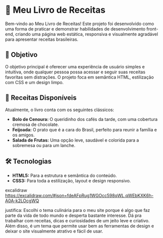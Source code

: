# 📖 Meu Livro de Receitas

Bem-vindo ao Meu Livro de Receitas! Este projeto foi desenvolvido como uma forma de praticar e demonstrar habilidades de desenvolvimento front-end, criando uma página web estática, responsiva e visualmente agradável para apresentar receitas brasileiras.

## 🎯 Objetivo

O objetivo principal é oferecer uma experiência de usuário simples e intuitiva, onde qualquer pessoa possa acessar e seguir suas receitas favoritas sem distrações. O projeto foca em semântica HTML, estilização com CSS e um design limpo.

## 🍲 Receitas Disponíveis

Atualmente, o livro conta com os seguintes clássicos:

*   **Bolo de Cenoura:** O queridinho dos cafés da tarde, com uma cobertura cremosa de chocolate.
*   **Feijoada:** O prato que é a cara do Brasil, perfeito para reunir a família e os amigos.
*   **Salada de Frutas:** Uma opção leve, saudável e colorida para a sobremesa ou para um lanche.

## 🛠️ Tecnologias

*   **HTML5:** Para a estrutura e semântica do conteúdo.
*   **CSS3:** Para toda a estilização, layout e design responsivo.

excalidraw
https://excalidraw.com/#json=fdeAFpRug1WGOcc598qWL,qWEbKXK6h-A0A-k2LOcgWQ

justifica: Escolhi o tema culinária para o meu site porque é algo que faz parte da vida de todo mundo e desperta bastante interesse. Dá pra trabalhar com receitas, dicas e curiosidades de um jeito leve e criativo. Além disso, é um tema que permite usar bem as ferramentas de design e deixar o site visualmente atrativo e fácil de usar.
